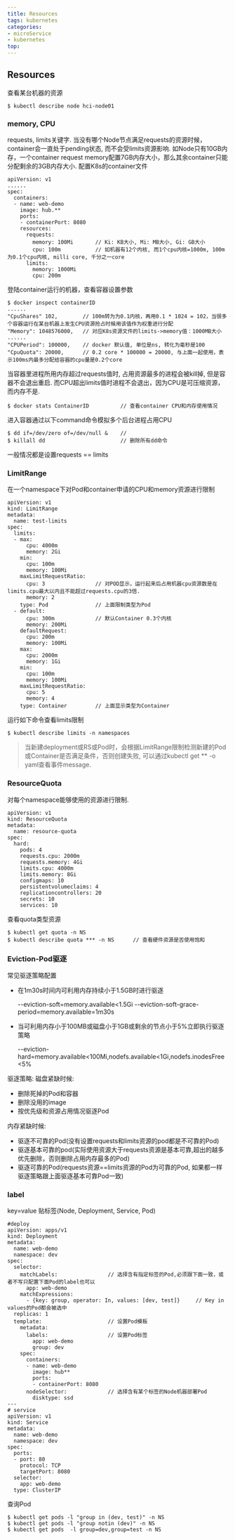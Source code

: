 ```yaml
---
title: Resources
tags: kubernetes
categories:
- microService
- kubernetes
top:
---
```


## Resources
查看某台机器的资源

	$ kubectl describe node hci-node01

### memory, CPU
requests, limits关键字.
当没有哪个Node节点满足requests的资源时候，container会一直处于pending状态, 而不会受limits资源影响.
如Node只有10GB内存，一个container request memory配置7GB内存大小，那么其余container只能分配剩余的3GB内存大小.
配置K8s的container文件

	apiVersion: v1
	......
	spec:
	  containers:
	  - name: web-demo
	    image: hub.**
	    ports:
	    - containerPort: 8080
	    resources:
	      requests:
	        memory: 100Mi		// Ki: KB大小, Mi: MB大小, Gi: GB大小
	        cpu: 100m			// 如机器有12个内核, 而1个cpu内核=1000m, 100m为0.1个cpu内核, milli core, 千分之一core
	      limits:
	        memory: 1000Mi
	        cpu: 200m

登陆container运行的机器，查看容器设置参数

	$ docker inspect containerID
	......
	"CpuShares" 102,		// 100m转为为0.1内核，再用0.1 * 1024 = 102，当很多个容器运行在某台机器上发生CPU资源抢占时候用该值作为权重进行分配
	"Memory": 1048576000,	// 对应K8s资源文件的limits->memory值：1000MB大小
	......
	"CPUPeriod": 100000,	// docker 默认值, 单位是ns, 转化为毫秒是100
	"CpuQuota": 20000,		// 0.2 core * 100000 = 20000, 与上面一起使用，表示100ms内最多分配给容器的cpu量是0.2个core
当容器里进程所用内存超过requests值时, 占用资源最多的进程会被kill掉, 但是容器不会退出重启.
而CPU超出limits值时进程不会退出，因为CPU是可压缩资源，而内存不是.

	$ docker stats ContainerID			// 查看container CPU和内存使用情况

进入容器通过以下command命令模拟多个后台进程占用CPU

	$ dd if=/dev/zero of=/dev/null &	//
	$ killall dd						// 删除所有dd命令
一般情况都是设置requests == limits


### LimitRange
在一个namespace下对Pod和container申请的CPU和memory资源进行限制

	apiVersion: v1
	kind: LimitRange
	metadata:
	  name: test-limits
	spec: 
	  limits:
	  - max:
	      cpu: 4000m
	      memory: 2Gi
	    min:
	      cpu: 100m
	      memory: 100Mi
	    maxLimitRequestRatio:
	      cpu: 3				// 对POD显示，运行起来后占用机器cpu资源数是在limits.cpu最大以内且不能超过requests.cpu的3倍.
	      memory: 2
	    type: Pod				// 上面限制类型为Pod
	  - default:
	      cpu: 300m				// 默认Container 0.3个内核
	      memory: 200Mi
	    defaultRequest:
	      cpu: 200m
	      memory: 100Mi
	    max:
	      cpu: 2000m
	      memory: 1Gi
	    min:
	      cpu: 100m
	      memory: 100Mi
	    maxLimitRequestRatio:
	      cpu: 5
	      memory: 4
	    type: Container			// 上面显示类型为Container
运行如下命令查看limits限制

	$ kubectl describe limits -n namespaces
> 当新建deployment或RS或Pod时，会根据LimitRange限制检测新建的Pod或Container是否满足条件，否则创建失败, 可以通过kubectl get ** -o yaml查看事件message.

### ResourceQuota
对每个namespace能够使用的资源进行限制.

	apiVersion: v1
	kind: ResourceQuota
	metadata:
	  name: resource-quota
	spec:
	  hard:
	    pods: 4
	    requests.cpu: 2000m
	    requests.memory: 4Gi
	    limits.cpu: 4000m
	    limits.memory: 8Gi
	    configmaps: 10
	    persistentvolumeclaims: 4
	    replicationcontrollers: 20
	    secrets: 10
	    services: 10
查看quota类型资源

	$ kubectl get quota -n NS
	$ kubectl describe quota *** -n NS		// 查看硬件资源是否使用饱和


### Eviction-Pod驱逐
常见驱逐策略配置
 * 在1m30s时间内可利用内存持续小于1.5GB时进行驱逐


	--eviction-soft=memory.available<1.5Gi
	--eviction-soft-grace-period=memory.available=1m30s
 * 当可利用内存小于100MB或磁盘小于1GB或剩余的节点小于5%立即执行驱逐策略


	--eviction-hard=memory.available<100Mi,nodefs.available<1Gi,nodefs.inodesFree<5%

驱逐策略:
磁盘紧缺时候:
 * 删除死掉的Pod和容器
 * 删除没用的image
 * 按优先级和资源占用情况驱逐Pod


内存紧缺时候:
 * 驱逐不可靠的Pod(没有设置requests和limits资源的pod都是不可靠的Pod)
 * 驱逐基本可靠的pod(实际使用资源大于requests资源是基本可靠,超出的越多优先删除，否则删除占用内存最多的Pod)
 * 驱逐可靠的Pod(requests资源==limits资源的Pod为可靠的Pod, 如果都一样驱逐策略跟上面驱逐基本可靠Pod一致)


### label
key=value 贴标签(Node, Deployment, Service, Pod)

	#deploy
	apiVersion: apps/v1
	kind: Deployment
	metadata:
	  name: web-demo
	  namespace: dev
	spec:
	  selector:
	    matchLabels:				// 选择含有指定标签的Pod,必须跟下面一致，或者不写只配置下面Pod的label也可以
	      app: web-demo
	    matchExpressions:
	      - {key: group, operator: In, values: [dev, test]}		// Key in values的Pod都会被选中
	  replicas: 1
	  template:						// 设置Pod模板
	    metadata:
	      labels:					// 设置Pod标签
	        app: web-demo
	        group: dev
	    spec:
	      containers:
	      - name: web-demo
	        image: hub**
	        ports:
	        - containerPort: 8080
	      nodeSelector:				// 选择含有某个标签的Node机器部署Pod
	        disktype: ssd
	---
	# service
	apiVersion: v1
	kind: Service
	metadata:
	  name: web-demo
	  namespace: dev
	spec:
	  ports:
	  - port: 80
	    protocol: TCP
	    targetPort: 8080
	  selector:
	    app: web-demo
	  type: ClusterIP
查询Pod

	$ kubectl get pods -l "group in (dev, test)" -n NS
	$ kubectl get pods -l "group notin (dev)" -n NS
	$ kubectl get pods  -l group=dev,group=test -n NS








